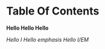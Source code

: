# Table Of Contents

<b> Hello </b>
<strong> Hello </strong>
**Hello**

<i> Hello I </i>
<em> Hello emphasis </em>
*Hello I/EM*
